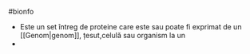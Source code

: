 #bionfo 
- Este un set întreg de proteine care este sau poate fi exprimat de un [[Genom|genom]], țesut,celulă sau organism la un
- 